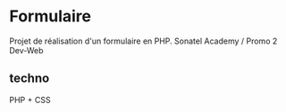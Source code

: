# Formulaire
Projet de réalisation d'un formulaire en PHP.
Sonatel Academy / Promo 2 Dev-Web

## techno
PHP + CSS
